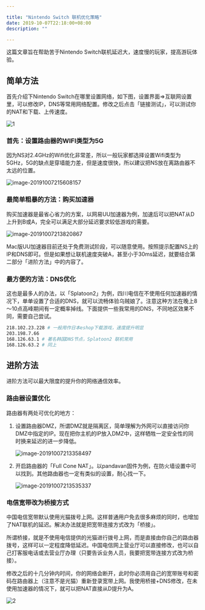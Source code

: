 ```yaml
---

title: "Nintendo Switch 联机优化策略"
date: 2019-10-07T22:18:00+08:00
description: ""

---
```


这篇文章旨在帮助苦于Nintendo Switch联机延迟大，速度慢的玩家，提高游玩体验。

## 简单方法

首先介绍下Nintendo Switch在哪里设置网络，如下图，设置界面=>互联网设置里，可以修改IP，DNS等常用网络配置。修改之后点击「链接测试」，可以测试你的NAT和下载、上传速度。 

![1](https://tva1.sinaimg.cn/large/006y8mN6gy1g7pz8xft9ej31i30u0ng9.jpg)



### 首先：设置路由器的WIFI类型为5G

因为NS对2.4GHz的Wifi优化非常差，所以一般玩家都选择设置Wifi类型为5GHz，5G的缺点是穿墙能力差，但是速度很快，所以建议把NS放在离路由器不太远的位置。

![image-20191007215608157](https://tva1.sinaimg.cn/large/006y8mN6gy1g7pzbkstq4j30vy0l2mz4.jpg)



### 最简单粗暴的方法：购买加速器

购买加速器是最省心省力的方案，以网易UU加速器为例，加速后可以把NAT从D上升到B或A，完全可以满足大部分延迟要求较低游戏的需要。

![image-20191007213820867](https://tva1.sinaimg.cn/large/006y8mN6gy1g7pyt6dxbij31aw0qokjl.jpg)

Mac版UU加速器目前还处于免费测试阶段，可以随意使用。按照提示配置NS上的IP和DNS即可。但是如果想让联机速度突破A，甚至小于30ms延迟，就要结合第二部分「进阶方法」中的内容了。

### 最方便的方法：DNS优化

这也是最多人的办法，以「Splatoon2」为例，四川电信在不使用任何加速器的情况下，单单设置了合适的DNS，就可以流畅体验乌贼娘了。注意这种方法在晚上8～10点高峰期间有一定概率掉线。下面提供一些我常用的DNS，不同地区效果不同，需要自己尝试。

``` bash
218.102.23.228 # 一般用作日本eshop下载游戏，速度提升明显
203.198.7.66
168.126.63.1 # 著名韩国DNS节点，Splatoon2 联机常用
168.126.63.2 # 同上
```

## 进阶方法

进阶方法可以最大限度的提升你的网络通信效率。

### 路由器设置优化

路由器有两处可优化的地方：

1. 设置路由器DMZ，所谓DMZ就是隔离区，简单理解为外网可以直接访问你DMZ中指定的IP。现在把你主机的IP放入DMZ中，这样牺牲一定安全性的同时换来延迟的进一步降低。

   ![image-20191007213358497](https://tva1.sinaimg.cn/large/006y8mN6gy1g7pyoqpcpsj311s0ccgow.jpg)

2. 开启路由器的「Full Cone NAT」。以pandavan固件为例，在防火墙设置中可以找到。其他路由器也一定有类似的设置，耐心找一下。

   ![image-20191007213535337](https://tva1.sinaimg.cn/large/006y8mN6gy1g7pyq72iu5j311w0m8q5q.jpg)

### 电信宽带改为桥接方式

中国电信宽带默认使用光猫拨号上网。这样普通用户免去很多麻烦的同时，也增加了NAT联机的延迟。解决办法就是把宽带连接方式改为「桥接」。

所谓桥接，就是不使用电信提供的光猫进行拨号上网，而是直接由你自己的路由器拨号，这样可以一定程度降低延迟。中国电信网上营业厅可以直接修改，也可以自己打客服电话或去营业厅办理（只要告诉业务人员，我要把宽带连接方式改为桥接）。

修改之后的十几分钟内时间，你的网络会断开，此时你必须用自己的宽带账号和密码在路由器上（注意不是光猫）重新登录宽带上网。我使用桥接+DNS修改，在未使用加速器的情况下，就可以把NAT直接从D提升为A。

![2](https://tva1.sinaimg.cn/large/006y8mN6gy1g7pz96eo7pj31hs0u07gp.jpg)

